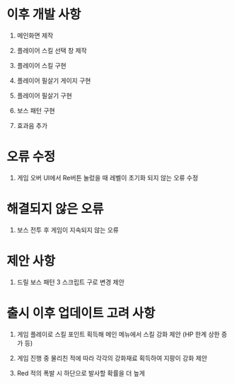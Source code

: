 # 이후 개발 사항

1. 메인화면 제작

1. 플레이어 스킬 선택 창 제작

1. 플레이어 스킬 구현

1. 플레이어 필살기 게이지 구현

1. 플레이어 필살기 구현

1. 보스 패턴 구현

1. 효과음 추가

# 오류 수정

1. 게임 오버 UI에서 Re버튼 눌렀을 때 레벨이 초기화 되지 않는 오류 수정

# 해결되지 않은 오류

1. 보스 전투 후 게임이 지속되지 않는 오류

# 제안 사항

1. 드릴 보스 패턴 3 스크립트 구로 변경 제안

# 출시 이후 업데이트 고려 사항

1. 게임 플레이로 스킬 포인트 획득해 메인 메뉴에서 스킬 강화 제안
(HP 한계 상한 증가 등)

1. 게임 진행 중 물리친 적에 따라 각각의 강화재료 획득하여 지팡이 강화 제안

1. Red 적의 폭발 시 하단으로 발사할 확률을 더 높게